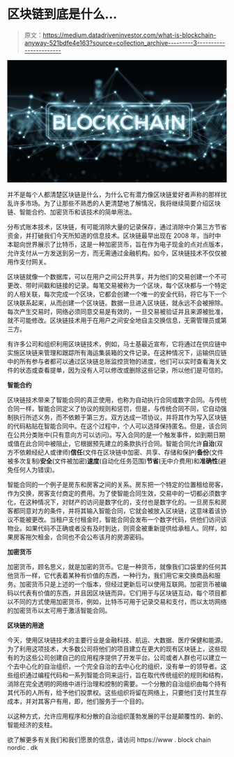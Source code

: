 # 区块链到底是什么…

> 原文：<https://medium.datadriveninvestor.com/what-is-blockchain-anyway-521bdfe4e163?source=collection_archive---------3----------------------->

![](img/49908f1c42db61d9ef02eed2fa321a9a.png)

并不是每个人都清楚区块链是什么，为什么它有潜力像区块链爱好者声称的那样扰乱许多市场。为了让那些不熟悉的人更清楚地了解情况，我将继续简要介绍区块链、智能合约、加密货币和该技术的简单用法。

分布式账本技术，区块链，有可能消除大量的记录保存，通过消除中介第三方节省资金，并打破我们今天所知道的信息技术。区块链最早出现在 2008 年，当时中本聪向世界展示了比特币，这是一种加密货币，旨在作为电子现金的点对点版本，允许支付从一方发送到另一方，而无需通过金融机构。如今，区块链技术不仅仅被用作支付网关。

区块链就像一个数据库，可以在用户之间公开共享，并为他们的交易创建一个不可更改、带时间戳和链接的记录。每笔交易被称为一个区块，每个区块都与一个特定的人相关联，每次完成一个区块，它都会创建一个唯一的安全代码，将它与下一个区块联系起来，从而创建一个区块链。数据一旦进入区块链，就永远不会被擦除。每次产生交易时，网络必须同意交易是有效的，一旦交易被验证并且来源被批准，就不可能修改。区块链技术用于在用户之间安全地自主交换信息，无需管理员或第三方。

有许多公司和组织利用区块链技术，例如，马士基最近宣布，它将通过在供应链中实施区块链来管理和跟踪所有海运集装箱的文件记录。在这种情况下，运输供应链中的所有参与者都可以通过区块链总账监控货物的进度，他们可以实时查看海关文件的状态或查看提单，因为没有人可以修改或删除这些记录，所以他们是可信的。

**智能合约**

区块链技术带来了智能合同的真正使用，也称为自动执行合同或数字合同。与传统合同一样，智能合同定义了协议的规则和惩罚，但是，与传统合同不同，它自动强制执行所述义务，而不依赖于第三方。双方达成一项协议，并将其作为写入区块链的代码粘贴在智能合同中。在这个过程中，个人可以选择保持匿名。但是，该合同在公共分类账中(只有意向方可以访问)。写入合同的是一个触发事件，如到期日期或值在此合同中被阻止，它根据预先建立的条款执行合同。智能合同允许**自治**(双方不依赖经纪人或律师)**信任**(文件在区块链中加密、共享、存储和保护)**备份**(文件被多次复制)**安全**(文件被加密)**速度**(自动化任务范围)**节省**(无中介费用)和**准确性**(避免任何人为错误)。

智能合同的一个例子是房东和房客之间的关系。房东把一个特定的位置租给房客，作为交换，房客支付商定的费用。为了使智能合同生效，交易中的一切都必须数字化，在这种情况下，对财产的访问是数字化的，支付也是数字化的。一旦房东和房客都同意对方的条件，并将其输入智能合同，它就会被放入区块链，这意味着该协议不能被更改。当租户支付租金时，智能合同会发布一个数字代码，供他们访问该物业。如果代码不正确或者没有及时到达，则资金被重新提供给承租人。同样，如果房客拖欠租金，合同也不会公布该月的房源密码。

**加密货币**

加密货币，顾名思义，就是加密的货币。它是一种货币，就像我们口袋里的任何其他货币一样，它代表着某种有价值的东西，一种行为，我们用它来交换商品和服务。加密货币只是上述的一个版本，但经过更新后可以使用互联网。加密货币被编码以代表有价值的东西，并且因区块链而异。它们用于与区块链互动，每个项目都以不同的方式使用加密货币，例如，比特币可用于记录交易和支付，而以太坊网络的加密货币以太可用于激活智能合同。

**区块链的用途**

今天，使用区块链技术的主要行业是金融科技、航运、大数据、医疗保健和能源。为了利用这项技术，大多数公司将他们的项目建立在更大的现有区块链上，这些现有的为这些公司创建自己的应用程序提供了开发平台。公司或者人群也可以建立一个去中心化的自治组织，一个完全自治的去中心化的组织，没有单一的领导者。这些组织通过编程代码和一系列智能合同来运行，旨在取代传统组织的规则和结构，消除在完全透明的网络中进行治理和控制的需要。一个分散的自治组织由每个持有其代币的人所有，给予他们投票权。这些组织将留在网络上，只要他们支付其生存成本，并对其客户有用，即，他们服务于一个目的。

以这种方式，允许应用程序和分散的自治组织蓬勃发展的平台是颠覆性的、新的、智能经济的支柱。

欲了解更多有关我们和我们愿景的信息，请访问 https://www . block chain nordic . dk